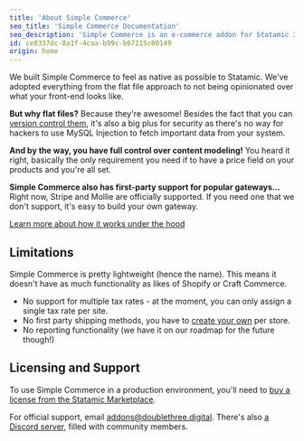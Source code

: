 ```yaml
---
title: 'About Simple Commerce'
seo_title: 'Simple Commerce Documentation'
seo_description: 'Simple Commerce is an e-commerce addon for Statamic 3. Everything is just flat-files, just like it should be. Easy to template and fits in perfectly with the Statamic ecosystem.'
id: ce8337dc-8a1f-4caa-b99c-b67215c00149
origin: home
---
```

We built Simple Commerce to feel as native as possible to Statamic. We've adopted everything from the flat file approach to not being opinionated over what your front-end looks like.

**But why flat files?** Because they're awesome! Besides the fact that you can [version control them](/knowledge-base/version-control-strategies), it's also a big plus for security as there's no way for hackers to use MySQL Injection to fetch important data from your system.

**And by the way, you have full control over content modeling!** You heard it right, basically the only requirement you need if to have a price field on your products and you're all set. 

**Simple Commerce also has first-party support for popular gateways...** Right now, Stripe and Mollie are officially supported. If you need one that we don't support, it's easy to build your own gateway.

[Learn more about how it works under the hood](/under-the-hood)

## Limitations
Simple Commerce is pretty lightweight (hence the name). This means it doesn't have as much functionality as likes of Shopify or Craft Commerce.

* No support for multiple tax rates - at the moment, you can only assign a single tax rate per site.
* No first party shipping methods, you have to [create your own](/shipping) per store.
* No reporting functionality (we have it on our roadmap for the future though!)

## Licensing and Support

To use Simple Commerce in a production environment, you'll need to [buy a license from the Statamic Marketplace](https://statamic.com/addons/double-three-digital/simple-commerce).

For official support, email [addons@doublethree.digital](mailto:addons@doublethree.digital). There's also [a Discord server](/discord), filled with community members.
